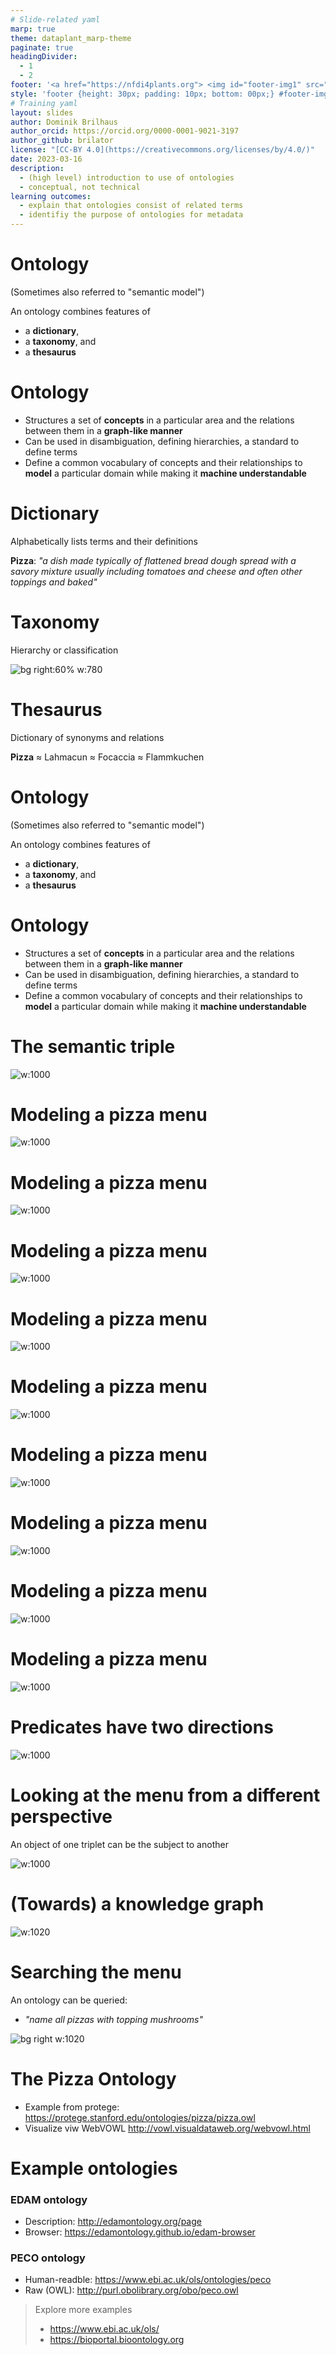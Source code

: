 ```yaml
---
# Slide-related yaml
marp: true
theme: dataplant_marp-theme
paginate: true
headingDivider: 
  - 1
  - 2
footer: '<a href="https://nfdi4plants.org"> <img id="footer-img1" src="../../images/_logos/DataPLANT/DataPLANT_logo_square_bg_transparent.svg"></a> <a href="https://creativecommons.org/licenses/by/4.0/"><img id="footer-img2" src="../../images/_logos/CreativeCommons/by.svg"> </a>'
style: 'footer {height: 30px; padding: 10px; bottom: 00px;} #footer-img1 {height: 30px; padding-left: 0px;} #footer-img2 {height: 20px; padding-left: 20px; opacity: 0.5;}'
# Training yaml
layout: slides
author: Dominik Brilhaus
author_orcid: https://orcid.org/0000-0001-9021-3197
author_github: brilator
license: "[CC-BY 4.0](https://creativecommons.org/licenses/by/4.0/)"
date: 2023-03-16
description: 
  - (high level) introduction to use of ontologies
  - conceptual, not technical
learning outcomes:
  - explain that ontologies consist of related terms
  - identifiy the purpose of ontologies for metadata
---
```


# Ontology

(Sometimes also referred to "semantic model")

An ontology combines features of

- a **dictionary**,
- a **taxonomy**, and
- a **thesaurus**

# Ontology

- Structures a set of **concepts** in a particular area and the relations between them in a **graph-like manner**
- Can be used in disambiguation, defining hierarchies, a standard to define terms
- Define a common vocabulary of concepts and their relationships to **model** a particular domain while making it **machine understandable**


<!-- ################# -->
<!-- Source to slide(s) -->
<!-- ../../bricks/lesson_ontology-Ontology.md -->
<!-- ################# -->


# Dictionary

Alphabetically lists terms and their definitions
<br>

**Pizza**: *"a dish made typically of flattened bread dough spread with a savory mixture usually including tomatoes and cheese and often other toppings and baked"*


<!-- ################# -->
<!-- Source to slide(s) -->
<!-- ../../bricks/lesson_ontology-Dictionary.md -->
<!-- ################# -->


# Taxonomy

Hierarchy or classification

![bg right:60% w:780](../../images/Ontologies_pizzaAnalogy_seq1.png)


<!-- ################# -->
<!-- Source to slide(s) -->
<!-- ../../bricks/lesson_ontology-Taxonomy.md -->
<!-- ################# -->


# Thesaurus

Dictionary of synonyms and relations
<br>

**Pizza** ≈ Lahmacun ≈ Focaccia ≈ Flammkuchen


<!-- ################# -->
<!-- Source to slide(s) -->
<!-- ../../bricks/lesson_ontology-Thesaurus.md -->
<!-- ################# -->


# Ontology

(Sometimes also referred to "semantic model")

An ontology combines features of

- a **dictionary**,
- a **taxonomy**, and
- a **thesaurus**

# Ontology

- Structures a set of **concepts** in a particular area and the relations between them in a **graph-like manner**
- Can be used in disambiguation, defining hierarchies, a standard to define terms
- Define a common vocabulary of concepts and their relationships to **model** a particular domain while making it **machine understandable**


<!-- ################# -->
<!-- Source to slide(s) -->
<!-- ../../bricks/lesson_ontology-Ontology.md -->
<!-- ################# -->


# The semantic triple

![w:1000](../../images/Ontologies_pizzaAnalogy_seq2.png)


<!-- ################# -->
<!-- Source to slide(s) -->
<!-- ../../bricks/lesson_ontology-The_semantic_triple.md -->
<!-- ################# -->


# Modeling a pizza menu

![w:1000](../../images/Ontologies_pizzaAnalogy_seq3.png)

# Modeling a pizza menu

![w:1000](../../images/Ontologies_pizzaAnalogy_seq4.png)

# Modeling a pizza menu

![w:1000](../../images/Ontologies_pizzaAnalogy_seq5.png)


<!-- ################# -->
<!-- Source to slide(s) -->
<!-- ../../bricks/lesson_ontology-Modeling_a_pizza_menu.md -->
<!-- ################# -->


# Modeling a pizza menu

![w:1000](../../images/Ontologies_pizzaAnalogy_seq3.png)

# Modeling a pizza menu

![w:1000](../../images/Ontologies_pizzaAnalogy_seq4.png)

# Modeling a pizza menu

![w:1000](../../images/Ontologies_pizzaAnalogy_seq5.png)


<!-- ################# -->
<!-- Source to slide(s) -->
<!-- ../../bricks/lesson_ontology-Modeling_a_pizza_menu.md -->
<!-- ################# -->


# Modeling a pizza menu

![w:1000](../../images/Ontologies_pizzaAnalogy_seq3.png)

# Modeling a pizza menu

![w:1000](../../images/Ontologies_pizzaAnalogy_seq4.png)

# Modeling a pizza menu

![w:1000](../../images/Ontologies_pizzaAnalogy_seq5.png)


<!-- ################# -->
<!-- Source to slide(s) -->
<!-- ../../bricks/lesson_ontology-Modeling_a_pizza_menu.md -->
<!-- ################# -->


# Predicates have two directions

![w:1000](../../images/Ontologies_pizzaAnalogy_seq6.png)


<!-- ################# -->
<!-- Source to slide(s) -->
<!-- ../../bricks/lesson_ontology-Predicates_have_two_directions.md -->
<!-- ################# -->


# Looking at the menu from a different perspective

An object of one triplet can be the subject to another

![w:1000](../../images/Ontologies_pizzaAnalogy_seq7.png)


<!-- ################# -->
<!-- Source to slide(s) -->
<!-- ../../bricks/lesson_ontology-Looking_at_the_menu.md -->
<!-- ################# -->


# (Towards) a knowledge graph

![w:1020](../../images/Ontologies_pizzaAnalogy_seq8.png)


<!-- ################# -->
<!-- Source to slide(s) -->
<!-- ../../bricks/lesson_ontology-Towards_knowledge_graph.md -->
<!-- ################# -->


# Searching the menu

An ontology can be queried:

- *"name all pizzas with topping mushrooms"*

![bg right w:1020](../../images/Ontologies_pizzaAnalogy_seq9.png)

<!-- 
TODO: 
- This is actually not a proper ontology(!), but rather a knowledge graph (= ontology + data)
 -->


<!-- ################# -->
<!-- Source to slide(s) -->
<!-- ../../bricks/lesson_ontology-Searching_the_menu.md -->
<!-- ################# -->


# The Pizza Ontology

- Example from protege: https://protege.stanford.edu/ontologies/pizza/pizza.owl
- Visualize viw WebVOWL http://vowl.visualdataweb.org/webvowl.html




<!-- ################# -->
<!-- Source to slide(s) -->
<!-- ../../bricks/lesson_ontology-The_Pizza_Ontology.md -->
<!-- ################# -->


# Example ontologies

### EDAM ontology

- Description: http://edamontology.org/page
- Browser: https://edamontology.github.io/edam-browser

### PECO ontology

- Human-readble: https://www.ebi.ac.uk/ols/ontologies/peco
- Raw (OWL): http://purl.obolibrary.org/obo/peco.owl

> Explore more examples
> - https://www.ebi.ac.uk/ols/
> - https://bioportal.bioontology.org

<!-- 
LIVE-Demo 
- Search an "interesting" term from PECO in browser (EBI OLS)
  - Example: 
    - plant exposure
       abiotic plant exposure
          physical plant exposure
            water environment exposure
              drought environment exposure
- Show the graph view (and expand it interactively)
- Mention that terms (subjects, objects) and properties (predicates) have "URIs", "PIDs"
- Show that terms can have alternative / external IDs and link to "outdated" ontologies
-->

<!-- ################# -->
<!-- Source to slide(s) -->
<!-- ../../bricks/lesson_ontology-Example_ontologies.md -->
<!-- ################# -->

